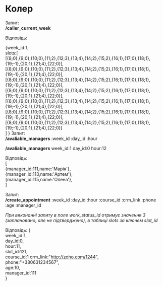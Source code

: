 # Колер
Запит:  
**/caller_current_week**

Відповідь:

{week_id:1,    
slots:[  
    [{8;0},{9;0},{10;0},{11;2},{12;3},{13;4},{14;2},{15;2},{16;1},{17;0},{18;1},{19;-1},{20;1},{21;4},{22;0}],  
    [{8;0},{9;0},{10;0},{11;2},{12;3},{13;4},{14;2},{15;2},{16;1},{17;0},{18;1},{19;-1},{20;1},{21;4},{22;0}],  
    [{8;0},{9;0},{10;0},{11;2},{12;3},{13;4},{14;2},{15;2},{16;1},{17;0},{18;1},{19;-1},{20;1},{21;4},{22;0}],  
    [{8;0},{9;0},{10;0},{11;2},{12;3},{13;4},{14;2},{15;2},{16;1},{17;0},{18;1},{19;-1},{20;1},{21;4},{22;0}],  
    [{8;0},{9;0},{10;0},{11;2},{12;3},{13;4},{14;2},{15;2},{16;1},{17;0},{18;1},{19;-1},{20;1},{21;4},{22;0}],  
    [{8;0},{9;0},{10;0},{11;2},{12;3},{13;4},{14;2},{15;2},{16;1},{17;0},{18;1},{19;-1},{20;1},{21;4},{22;0}],  
    [{8;0},{9;0},{10;0},{11;2},{12;3},{13;4},{14;2},{15;2},{16;1},{17;0},{18;1},{19;-1},{20;1},{21;4},{22;0}]  
    ] 
} 
Запит:  
**/avaliable_managers** :week_id :day_id :hour

**/avaliable_managers** week_id:1 day_id:0 hour:12


Відповідь:  
[  
  {manager_id:111,name:'Maрія'},  
  {manager_id:113,name:'Артем'},  
  {manager_id:115,name:'Олена'},  
]



Запит:  
**/create_appointment** :week_id :day_id :hour :course_id :crm_link :phone :age :manager_id 
   
_При виконанні запиту в поле work_status_id отримує значення 3 (заплановано, але не підтверджено), в таблиці slots за ключем slot_id_   
  
Відповідь:
{  
    week_id:1,  
    day_id:0,  
    hour:11,  
    slot_id:121,  
    course_id:1
    crm_link:"http://zoho.com/1244",  
    phone:"+380631234567",  
    age:10,  
    manager_id:111  
}



